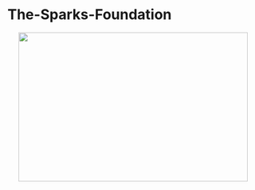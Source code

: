 # The-Sparks-Foundation
<p align="center">
  <img width="460" height="300" src="https://www.google.com/url?sa=i&url=https%3A%2F%2Finternship.thesparksfoundation.info%2F&psig=AOvVaw1MRQr0kRBLUfZrJA78N4kh&ust=1636080742475000&source=images&cd=vfe&ved=0CAsQjRxqFwoTCIC4tPvZ_fMCFQAAAAAdAAAAABAD">
</p>

